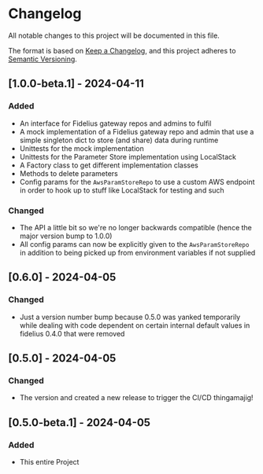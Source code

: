 # Changelog

All notable changes to this project will be documented in this file.

The format is based on [Keep a Changelog](https://keepachangelog.com/en/1.1.0/),
and this project adheres to [Semantic Versioning](https://semver.org/spec/v2.0.0.html).

## [1.0.0-beta.1] - 2024-04-11

### Added

- An interface for Fidelius gateway repos and admins to fulfil
- A mock implementation of a Fidelius gateway repo and admin that use a 
  simple singleton dict to store (and share) data during runtime
- Unittests for the mock implementation
- Unittests for the Parameter Store implementation using LocalStack
- A Factory class to get different implementation classes
- Methods to delete parameters
- Config params for the `AwsParamStoreRepo` to use a custom AWS endpoint in 
  order to hook up to stuff like LocalStack for testing and such

### Changed

- The API a little bit so we're no longer backwards compatible (hence the 
  major version bump to 1.0.0)
- All config params can now be explicitly given to the `AwsParamStoreRepo` 
  in addition to being picked up from environment variables if not supplied


## [0.6.0] - 2024-04-05

### Changed

- Just a version number bump because 0.5.0 was yanked temporarily while 
  dealing with code dependent on certain internal default values in fidelius 
  0.4.0 that were removed


## [0.5.0] - 2024-04-05

### Changed

- The version and created a new release to trigger the CI/CD thingamajig!


## [0.5.0-beta.1] - 2024-04-05

### Added

- This entire Project
